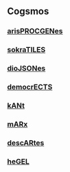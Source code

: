 
## Cogsmos

### [arisPROCGENes]()  
### [sokraTILES](../../Src/CogsmosEngine/ArisPROCGENes/ArisPROCGENes)  
### [dioJSONes](../../)  
### [democrECTS](../../) 
####  
####   
### [kANt](../../) 
### [mARx](../../) 
### [descARtes](../../)   
### [heGEL](../../)  








